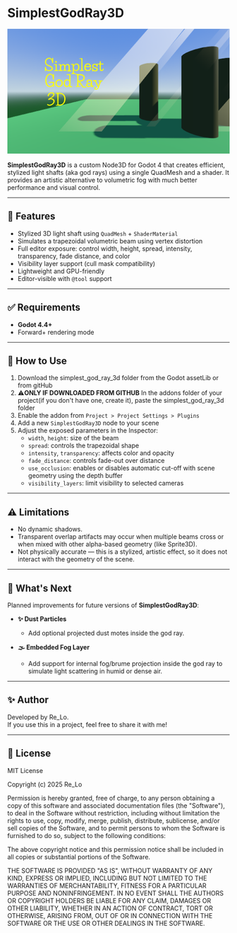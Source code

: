# SimplestGodRay3D
![Preview](addons/simplest_god_ray_3d/screenshots/screenshot_0.png)

**SimplestGodRay3D** is a custom Node3D for Godot 4 that creates efficient, stylized light shafts (aka god rays) using a single QuadMesh and a shader. It provides an artistic alternative to volumetric fog with much better performance and visual control.

---

## 🚀 Features

- Stylized 3D light shaft using `QuadMesh` + `ShaderMaterial`
- Simulates a trapezoidal volumetric beam using vertex distortion
- Full editor exposure: control width, height, spread, intensity, transparency, fade distance, and color
- Visibility layer support (cull mask compatibility)
- Lightweight and GPU-friendly
- Editor-visible with `@tool` support

---

## ✅ Requirements

- **Godot 4.4+**
- Forward+ rendering mode

---

## 🧪 How to Use

1. Download the simplest_god_ray_3d folder from the Godot assetLib or from gitHub
2. ⚠️**ONLY IF DOWNLOADED FROM GITHUB** In the addons folder of your project(if you don't have one, create it), paste the simplest_god_ray_3d folder
1. Enable the addon from `Project > Project Settings > Plugins`
2. Add a new `SimplestGodRay3D` node to your scene
3. Adjust the exposed parameters in the Inspector:
   - `width`, `height`: size of the beam
   - `spread`: controls the trapezoidal shape
   - `intensity`, `transparency`: affects color and opacity
   - `fade_distance`: controls fade-out over distance
   - `use_occlusion`: enables or disables automatic cut-off with scene geometry using the depth buffer
   - `visibility_layers`: limit visibility to selected cameras

---

## ⚠️ Limitations

- No dynamic shadows.
- Transparent overlap artifacts may occur when multiple beams cross or when mixed with other alpha-based geometry (like Sprite3D).
- Not physically accurate — this is a stylized, artistic effect, so it does not interact with the geometry of the scene.

---

## 🔭 What's Next

Planned improvements for future versions of **SimplestGodRay3D**:

- **✨ Dust Particles**
  - Add optional projected dust motes inside the god ray.

- **🌫️ Embedded Fog Layer**
  - Add support for internal fog/brume projection inside the god ray to simulate light scattering in humid or dense air.

---

## ✨ Author

Developed by Re_Lo.  
If you use this in a project, feel free to share it with me!

---

## 📄 License

MIT License

Copyright (c) 2025 Re_Lo

Permission is hereby granted, free of charge, to any person obtaining a copy
of this software and associated documentation files (the "Software"), to deal
in the Software without restriction, including without limitation the rights
to use, copy, modify, merge, publish, distribute, sublicense, and/or sell
copies of the Software, and to permit persons to whom the Software is
furnished to do so, subject to the following conditions:

The above copyright notice and this permission notice shall be included in all
copies or substantial portions of the Software.

THE SOFTWARE IS PROVIDED "AS IS", WITHOUT WARRANTY OF ANY KIND, EXPRESS OR
IMPLIED, INCLUDING BUT NOT LIMITED TO THE WARRANTIES OF MERCHANTABILITY,
FITNESS FOR A PARTICULAR PURPOSE AND NONINFRINGEMENT. IN NO EVENT SHALL THE
AUTHORS OR COPYRIGHT HOLDERS BE LIABLE FOR ANY CLAIM, DAMAGES OR OTHER
LIABILITY, WHETHER IN AN ACTION OF CONTRACT, TORT OR OTHERWISE, ARISING FROM,
OUT OF OR IN CONNECTION WITH THE SOFTWARE OR THE USE OR OTHER DEALINGS IN THE
SOFTWARE.
